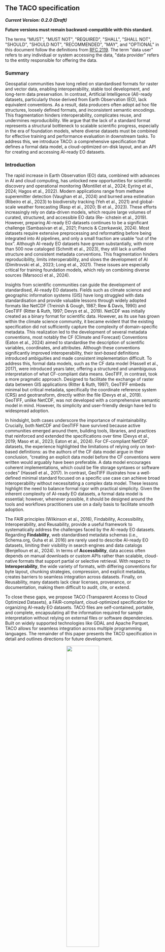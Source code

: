 ## The TACO specification

**_Current Version: 0.2.0 (Draft)_**

**Future versions must remain backward-compatible with this standard.**

The terms "MUST", "MUST NOT", "REQUIRED", "SHALL", "SHALL NOT", "SHOULD", "SHOULD NOT", "RECOMMENDED", "MAY", and "OPTIONAL" in this document follow the definitions from [RFC 2119](https://www.ietf.org/rfc/rfc2119.txt). The term "data user" refers to any individual or system accessing the data, "data provider" refers to the entity responsible for offering the data.

### Summary

Geospatial communities have long relied on standardised formats for raster and vector data, enabling interoperability, stable tool development, and long-term data preservation. In contrast, Artificial Intelligence (AI)-ready datasets, particularly those derived from Earth Observation (EO), lack equivalent conventions. As a result, data producers often adopt ad hoc file structures, loosely defined formats, and inconsistent semantic encodings. This fragmentation hinders interoperability, complicates reuse, and undermines reproducibility. We argue that the lack of a standard format represents a structural bottleneck to scalable scientific progress, especially in the era of foundation models, where diverse datasets must be combined for effective training and performance evaluation in downstream tasks. To address this, we introduce TACO: a comprehensive specification that defines a formal data model, a cloud-optimized on-disk layout, and an API for creating and accessing AI-ready EO datasets.

### Introduction

The rapid increase in Earth Observation (EO) data, combined with advances in AI and cloud computing, has unlocked new opportunities for scientific discovery and operational monitoring (Montillet et al., 2024; Eyring et al., 2024; Hagos et al., 2022). Modern applications range from methane superemitter detection (Vaughan et al., 2024) and burned area estimation (Ribeiro et al., 2023) to biodiversity tracking (Yeh et al., 2021) and global-scale weather forecasting (Rasp et al., 2020; Bi et al., 2023). These efforts increasingly rely on data-driven models, which require large volumes of curated, structured, and accessible EO data (Re-
ichstein et al., 2019). However, preparing AI-ready EO datasets continues to be a significant challenge (Sambasivan et al., 2021; Francis & Czerkawski, 2024). Most datasets require extensive preprocessing and reformatting before being integrated into AI pipelines, and only a small fraction are usable “out of the box”. Although AI-ready EO datasets have grown substantially, with more than 500 now cataloged (Schmitt et al., 2023), they still lack a
unified structure and consistent metadata conventions. This fragmentation hinders reproducibility, limits interoperability, and slows the development of AI (Dimitrovski et al., 2023; Long et al., 2021). These issues are especially critical for training foundation models, which rely on combining diverse sources (Marsocci et al., 2024).

Insights from scientific communities can guide the development of standardised, AI-ready EO datasets. Fields such as climate science and geographic information systems (GIS) have long struggled with data standardisation and provide valuable lessons through widely adopted formats like NetCDF (Treinish & Gough, 1987; Rew & Davis, 1990) and GeoTIFF (Ritter & Ruth, 1997; Devys et al., 2019). NetCDF was initially created as a binary format for scientific data.
However, as its use has grown within the climate science community, it became evident that the existing specification did not sufficiently capture the complexity of domain-specific metadata. This realization led to the development of several metadata conventions, most notably the CF (Climate
and Forecast) Conventions (Eaton et al., 2024) aimed to standardise the description of scientific variables, coordinates, and attributes. Although these conventions significantly improved interoperability, their *text-based* definitions introduced ambiguities and made consistent implementation
difficult. To address this, formal data models, such as the CF data model (Hassell et al., 2017), were introduced years later, offering a structured and unambiguous interpretation of what CF-compliant data means. GeoTIFF, in contrast, took a more pragmatic approach. Designed to facilitate the exchange of raster data between GIS applications (Ritter & Ruth, 1997), GeoTIFF embeds minimal but critical metadata, specifically the coordinate reference system (CRS) and
geotransform, directly within the file (Devys et al., 2019). GeoTIFF, unlike NetCDF, was not developed with a comprehensive semantic model in mind. However, its simplicity and user-friendly design have led to widespread adoption.

In hindsight, both cases underscore the importance of maintainability. Crucially, both NetCDF and GeoTIFF have survived because active communities emerged around them, building tools, libraries, and practices that reinforced and extended the specifications over time (Devys et al., 2019; Maso et al., 2023; Eaton et al., 2024). For CF-compliant NetCDF datasets, the experience highlighted the limitations of relying only on text-based definitions: as the authors of the CF data model argue in their conclusion, “creating an explicit data model before the CF conventions were written would arguably have been preferable. A data model encourages coherent implementations, which could be file storage syntaxes or software codes” (Hassell et al., 2017). In contrast, GeoTIFF illustrates how a well-defined minimal standard focused on a specific use case can achieve broad interoperability without necessitating a complex data model. These lessons highlight the need to balance formal rigor with practical simplicity. Given the inherent complexity of AI-ready EO datasets, a formal data model is essential; however, whenever possible, it should be designed around the tools and workflows practitioners use on a daily basis to facilitate smooth adoption.

The FAIR principles (Wilkinson et al., 2016), Findability, Accessibility, Interoperability, and Reusability, provide a useful framework to systematically address the challenges faced by the AI-ready EO datasets. Regarding **Findability**, web standardised metadata schemas (i.e., Schema.org, Guha et al. 2016) are rarely used to describe AI-ready EO datasets, limiting their visibility in search engines and data catalogs (Benjelloun et al., 2024). In terms of **Accessibility**, data access often depends on manual downloads or custom APIs rather than scalable, cloud-native formats that support partial or selective retrieval. With respect to **Interoperability**, the wide variety of formats, with differing conventions for byte layout, chunking strategies, compression, and explicit metadata, creates barriers to seamless integration across datasets. Finally, on Reusability, many datasets lack clear licenses, provenance, or documentation, making them difficult to audit, cite, or extend.

To close these gaps, we propose TACO (Transparent Access to Cloud Optimized Datasets), a FAIR-compliant, cloud-optimized specification for organizing AI-ready EO datasets. TACO files are self-contained, portable, and complete, encapsulating all the information required for sample interpretation without relying on external files or software dependencies. Built on widely supported technologies like GDAL and Apache Parquet, TACO allows for seamless integration across multiple programming languages. The remainder of this paper presents the TACO specification in detail and outlines directions for future development.

<figure style="text-align: center;">
  <img src="https://github.com/user-attachments/assets/17a84407-0cd1-4da4-9e0d-2e22beda7087" width="50%">
  <figcaption><strong>Figure:</strong> Conceptual organization of the TACO Specification. The Data Model (A) is composed of two layers: Logical Structure (describing the relationships between data and metadata) and Semantic Description (standardised metadata definitions). These layers collectively define the Data Format (B), specifying how data is stored, which can be created and accessed through a dedicated API (C) consisting of the ToolBox (for creation) and the Reader (for reading).</figcaption>
</figure>



### The specification

The TACO specification defines the data model, file format, and API (**Figure 1**). Here, the **_data model_** refers to an abstract representation of a dataset that defines the rules, constraints, and relationships connecting metadata to the associated data assets (**Figure 2**). The **_data format_** defines the physical representation of the dataset, specifying how data and metadata are encoded, stored, and organized. Finally, the API specifies the programmatic methods and conventions by which users and applications can interact with TACO-compliant datasets. By providing a unique and well-structured interface, the API abstracts the underlying complexity of the data format and data model, allowing data users to query, modify, and even integrate multiple TACO datasets.
